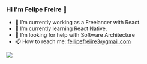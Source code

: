 ### Hi I'm Felipe Freire 👋

- 🔭 I’m currently working as a Freelancer with React.
- 🌱 I’m currently learning React Native.
- 🤔 I’m looking for help with Software Architecture
- 📫 How to reach me: fellipefreiire3@gmail.com

<img src="https://github-readme-stats.vercel.app/api?username=fellipefreiire&&show_icons=true&title_color=ffffff&icon_color=bb2acf&text_color=daf7dc&bg_color=151515" />
